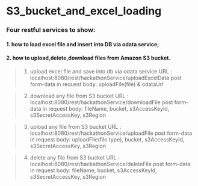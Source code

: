 # S3_bucket_and_excel_loading
###  Four restful services to show: 
#### 1. how to load excel file and insert into DB via odata service; 
#### 2. how to upload,delete,download files from Amazon S3 bucket.

>1. upload excel file and save into db via odata service
>URL : localhost:8080/rest/hackathonService/uploadExcelData
>post form-data in request body:  uploadFile(file) & odataUrl
  
>2. download any file from S3 bucket
>URL : localhost:8080/rest/hackathonService/downloadFile
>post form-data in request body:  fileName, bucket, s3AccessKeyId, s3SecretAccessKey, s3Region
  
>3. upload any file from S3 bucket
>URL : localhost:8080/rest/hackathonService/uploadFile
>post form-data in request body:  uploadFile(file type), bucket, s3AccessKeyId, s3SecretAccessKey, s3Region
  
>4. delete any file from S3 bucket
>URL : localhost:8080/rest/hackathonService/deleteFile
>post form-data in request body:  fileName, bucket, s3AccessKeyId, s3SecretAccessKey, s3Region
